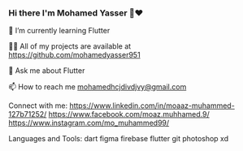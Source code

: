### Hi there  I'm Mohamed Yasser 👋❤️


🌱 I’m currently learning Flutter

👨‍💻 All of my projects are available at https://github.com/mohamedyasser951

💬 Ask me about Flutter

📫 How to reach me mohamedhcjdivdjvy@gmail.com

Connect with me:
https://www.linkedin.com/in/moaaz-muhammed-127b71252/ https://www.facebook.com/moaz.muhhamed.9/ https://www.instagram.com/mo_muhammed99/

Languages and Tools:
dart figma firebase flutter git photoshop xd
